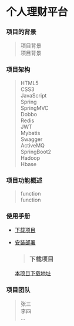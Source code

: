 #  个人理财平台
### 项目的背景
> 项目背景 <br>
> 项目背景
### 项目架构
> HTML5 <br>
> CSS3 <br>
> JavaScript <br>
> Spring <br>
> SpringMVC <br>
> Dobbo <br>
> Redis <br>
> JWT <br>
> Mybatis <br>
> Swagger <br>
> ActiveMQ <br>
> SpringBoot2 <br>
> Hadoop <br>
> Hbase <br>
### 项目功能概述
> function <br>
> function 
### 使用手册
* [下载项目](#下载项目 )
* [安装部署](#安装配置)

    > ### 下载项目
    [本项目下载地址](#http://localhost:80/mgrmoney)
 ### 项目团队
> 张三 <br>
> 李四 <br>
> ...